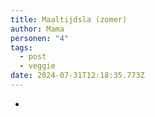 ```yaml
---
title: Maaltijdsla (zomer)
author: Mama
personen: "4"
tags:
  - post
  - veggie
date: 2024-07-31T12:18:35.773Z
---
```

- 